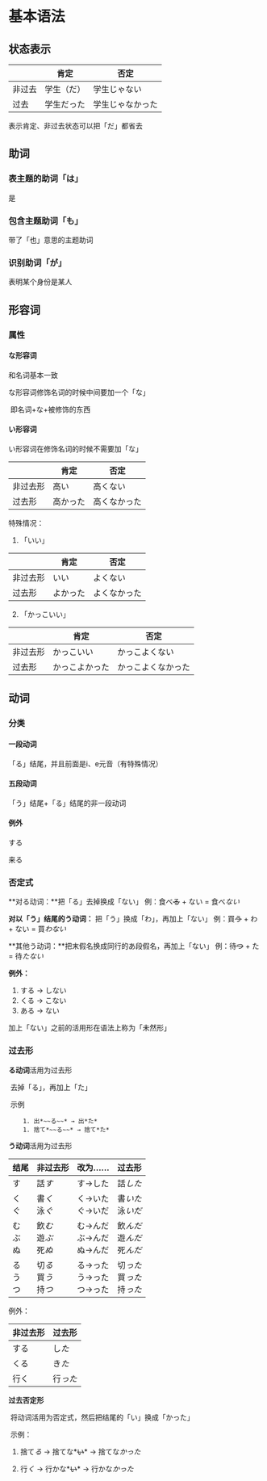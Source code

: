 # 基本语法

## 状态表示

|        | 肯定       | 否定             |
| ------ | ---------- | ---------------- |
| 非过去 | 学生（だ） | 学生じゃない     |
| 过去   | 学生だった | 学生じゃなかった |



表示肯定、非过去状态可以把「だ」都省去

## 助词

### 表主题的助词「は」

是

### 包含主题助词「も」

带了「也」意思的主题助词

### 识别助词「が」

表明某个身份是某人

## 形容词

### 属性

#### な形容词

和名词基本一致

な形容词修饰名词的时候中间要加一个「な」

​	即名词+な+被修饰的东西

#### い形容词

い形容词在修饰名词的时候不需要加「な」

|          | 肯定     | 否定         |
| :------- | -------- | ------------ |
| 非过去形 | 高い     | 高くない     |
| 过去形   | 高かった | 高くなかった |

特殊情况：

1. 「いい」

|          | 肯定     | 否定         |
| -------- | -------- | ------------ |
| 非过去形 | いい     | よくない     |
| 过去形   | よかった | よくなかった |

2. 「かっこいい」

|          | 肯定           | 否定               |
| -------- | -------------- | ------------------ |
| 非过去形 | かっこいい     | かっこよくない     |
| 过去形   | かっこよかった | かっこよくなかった |

## 动词

### 分类

#### 一段动词

「る」结尾，并且前面是i、e元音（有特殊情况）

#### 五段动词

「う」结尾+「る」结尾的非一段动词

#### 例外

する

来る

### 否定式

**对る动词：**把「る」去掉换成「ない」
                    例：食べ~~る~~ + ない = 食べ*ない*

**对以「う」结尾的う动词：** 把「う」换成「わ」，再加上「ない」
                    例：買~~う~~ + わ + ない = 買*わない*

**其他う动词：**把末假名换成同行的あ段假名，再加上「ない」
                    例：待~~つ~~ + た = 待*たない*

**例外：**

1. する → しない
2. くる → こない
3. ある → ない

加上「ない」之前的活用形在语法上称为「未然形」

### 过去形

**る动词**活用为过去形

​	去掉「る」，再加上「た」

​	示例

		1. 出*~~る~~* → 出*た*
		1. 捨て*~~る~~* → 捨て*た*

**う动词**活用为过去形

| 结尾               | 非过去形                       | 改为……                            | 过去形                               |
| ------------------ | ------------------------------ | --------------------------------- | ------------------------------------ |
| す                 | 話*す*                         | す→した                           | 話*した*                             |
| く<br />ぐ         | 書*く*<br />泳*ぐ*             | く→いた<br />ぐ→いだ              | 書*いた*<br />泳*いだ*               |
| む<br />ぶ<br />ぬ | 飲*む*<br />遊*ぶ*<br />死*ぬ* | む→んだ<br />ぶ→んだ<br />ぬ→んだ | 飲*んだ*<br />遊*んだ*<br />死*んだ* |
| る<br />う<br />つ | 切*る*<br />買*う*<br />持*つ* | る→った<br />う→った<br />つ→った | 切*った*<br />買*った*<br />持*った* |

例外：

| 非过去形 | 过去形   |
| -------- | -------- |
| する     | し*た*   |
| くる     | き*た*   |
| 行く     | 行*った* |

**过去否定形**

​	将动词活用为否定式，然后把结尾的「い」换成「かった」

​	示例：

1. 捨て*る* → 捨てな*~~い~~* → 捨てな*かった*

2. 行*く* → 行かな*~~い~~* → 行かな*かった*
